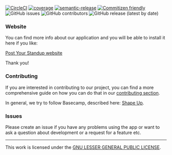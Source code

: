 [![CircleCI](https://circleci.com/gh/GeoDoo/post-your-standup.svg?style=svg)](https://circleci.com/gh/GeoDoo/post-your-standup)
[![coverage](https://codecov.io/gh/GeoDoo/post-your-standup/branch/master/graph/badge.svg)](https://codecov.io/gh/GeoDoo/post-your-standup)
[![semantic-release](https://img.shields.io/badge/%20%20%F0%9F%93%A6%F0%9F%9A%80-semantic--release-e10079.svg)](https://github.com/semantic-release/semantic-release)
[![Commitizen friendly](https://img.shields.io/badge/commitizen-friendly-brightgreen.svg)](http://commitizen.github.io/cz-cli/)
![GitHub issues](https://img.shields.io/github/issues-raw/GeoDoo/post-your-standup)
![GitHub contributors](https://img.shields.io/github/contributors/GeoDoo/post-your-standup)
![GitHub release (latest by date)](https://img.shields.io/github/v/release/GeoDoo/post-your-standup)

### Website

You can find more info about our application and you will be able to install it here if you like:

[Post Your Standup website](https://post-your-standup.codinginsights.blog)

Thank you!

### Contributing

If you are interested in contributing to our project, you can find a more
comprehensive guide on how you can do that in our
[contributing section](CONTRIBUTING.md).

In general, we try to follow Basecamp, described here:
[Shape Up](https://basecamp.com/shapeup/webbook).

### Issues

Please create an issue if you have any problems using the app or want to ask a
question about development or a request for a feature etc.

---

This work is licensed under the [GNU LESSER GENERAL PUBLIC LICENSE](LICENSE).
